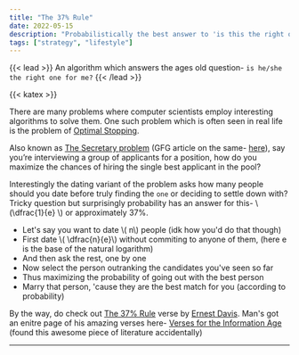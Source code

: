 ```yaml
---
title: "The 37% Rule"
date: 2022-05-15
description: "Probabilistically the best answer to 'is this the right one for me?'"
tags: ["strategy", "lifestyle"]
---
```


{{< lead >}}
An algorithm which answers the ages old question- ```is he/she the right one for me?```
{{< /lead >}}

{{< katex >}}

There are many problems where computer scientists employ interesting algorithms to solve them. One such problem which is often seen in real life is the problem of [Optimal Stopping](https://en.wikipedia.org/wiki/Optimal_stopping).

Also known as [The Secretary problem](https://en.wikipedia.org/wiki/Secretary_problem) (GFG article on the same- [here](https://www.geeksforgeeks.org/secretary-problem-optimal-stopping-problem/)), say you’re interviewing a group of applicants for a position, how do you maximize the chances of hiring the single best applicant in the pool?

Interestingly the dating variant of the problem asks how many people should you date before truly finding the `one` or deciding to settle down with? Tricky question but surprisingly probability has an answer for this- \\(\dfrac{1}{e} \\) or approximately 37%.

- Let's say you want to date \\( n\\) people (idk how you'd do that though)
- First date \\( \dfrac{n}{e}\\) without commiting to anyone of them, (here e is the base of the natural logarithm)
- And then ask the rest, one by one
- Now select the person outranking the candidates you've seen so far
- Thus maximizing the probability of going out with the best person
- Marry that person, 'cause they are the best match for you (according to probability)

By the way, do check out [The 37% Rule](https://cs.nyu.edu/~davise/Verses/ThirtySeven.html) verse by [Ernest Davis](https://cs.nyu.edu/~davise/). Man's got an enitre page of his amazing verses here- [Verses for the Information Age](https://cs.nyu.edu/~davise/Verses/) (found this awesome piece of literature accidentally)

---
